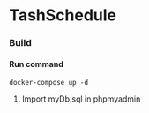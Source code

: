 # TashSchedule
### Build

#### Run command
```shell script
docker-compose up -d
```
1) Import myDb.sql in phpmyadmin
